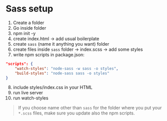 # Sass setup

1. Create a folder
2. Go inside folder
3. npm init -y
4. create index.html -> add usual boilerplate
5. create `sass` (name it anything you want) folder
6. create files inside `sass` folder -> index.scss -> add some styles
7. write npm scripts in package.json: 
```json
"scripts": {
    "watch-styles": "node-sass -w sass -o styles",
    "build-styles": "node-sass sass -o styles"
}
```
8. include styles/index.css in your HTML
9. run live server
10. run watch-styles

> If you choose name other than `sass` for the folder where you put your `*.scss` files, make sure you update also the npm scripts.